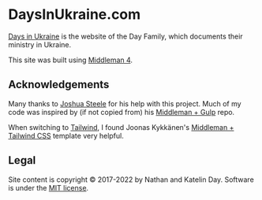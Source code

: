 # DaysInUkraine.com

[Days in Ukraine][daysinukraine] is the website of the Day Family, which documents their ministry in Ukraine.

This site was built using [Middleman 4][middleman].

## Acknowledgements

Many thanks to [Joshua Steele][josh-steele] for his help with this project. Much of my code was inspired by (if not copied from) his [Middleman + Gulp][middleman-gulp] repo.

When switching to [Tailwind][tailwind], I found Joonas Kykkänen's [Middleman + Tailwind CSS][mtcss] template very helpful.

## Legal

Site content is copyright © 2017-2022 by Nathan and Katelin Day. Software is under the [MIT license][license].

[daysinukraine]: http://daysinukraine.com/
[middleman]: https://middlemanapp.com/
[josh-steele]: https://github.com/joshukraine
[middleman-gulp]: https://github.com/joshukraine/middleman-gulp
[tailwind]: https://tailwindcss.com/
[mtcss]: https://github.com/jonaskay/middleman-tailwindcss
[license]: https://github.com/speedy1812/daysinukraine.com/blob/master/LICENSE
